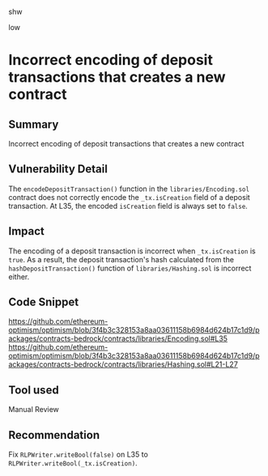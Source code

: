 shw

low

# Incorrect encoding of deposit transactions that creates a new contract

## Summary

Incorrect encoding of deposit transactions that creates a new contract

## Vulnerability Detail

The `encodeDepositTransaction()` function in the `libraries/Encoding.sol` contract does not correctly encode the `_tx.isCreation` field of a deposit transaction. At L35, the encoded `isCreation` field is always set to `false`.

## Impact

The encoding of a deposit transaction is incorrect when `_tx.isCreation` is `true`. As a result, the deposit transaction's hash calculated from the `hashDepositTransaction()` function of `libraries/Hashing.sol` is incorrect either.

## Code Snippet

https://github.com/ethereum-optimism/optimism/blob/3f4b3c328153a8aa03611158b6984d624b17c1d9/packages/contracts-bedrock/contracts/libraries/Encoding.sol#L35
https://github.com/ethereum-optimism/optimism/blob/3f4b3c328153a8aa03611158b6984d624b17c1d9/packages/contracts-bedrock/contracts/libraries/Hashing.sol#L21-L27

## Tool used

Manual Review

## Recommendation

Fix `RLPWriter.writeBool(false)` on L35 to `RLPWriter.writeBool(_tx.isCreation)`.